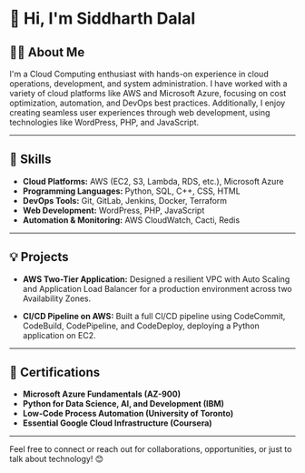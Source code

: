 # 👋 Hi, I'm Siddharth Dalal


## 👨‍💻 About Me

I'm a Cloud Computing enthusiast with hands-on experience in cloud operations, development, and system administration. I have worked with a variety of cloud platforms like AWS and Microsoft Azure, focusing on cost optimization, automation, and DevOps best practices. Additionally, I enjoy creating seamless user experiences through web development, using technologies like WordPress, PHP, and JavaScript.

---

## 🚀 Skills

- **Cloud Platforms:** AWS (EC2, S3, Lambda, RDS, etc.), Microsoft Azure
- **Programming Languages:** Python, SQL, C++, CSS, HTML
- **DevOps Tools:** Git, GitLab, Jenkins, Docker, Terraform
- **Web Development:** WordPress, PHP, JavaScript
- **Automation & Monitoring:** AWS CloudWatch, Cacti, Redis

---

## 💡 Projects

- **AWS Two-Tier Application:** Designed a resilient VPC with Auto Scaling and Application Load Balancer for a production environment across two Availability Zones.
  
- **CI/CD Pipeline on AWS:** Built a full CI/CD pipeline using CodeCommit, CodeBuild, CodePipeline, and CodeDeploy, deploying a Python application on EC2.

---

## 📜 Certifications

- **Microsoft Azure Fundamentals (AZ-900)**
- **Python for Data Science, AI, and Development (IBM)**
- **Low-Code Process Automation (University of Toronto)**
- **Essential Google Cloud Infrastructure (Coursera)**

---

Feel free to connect or reach out for collaborations, opportunities, or just to talk about technology! 😊

